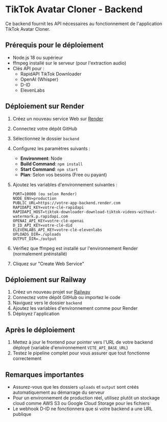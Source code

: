 # TikTok Avatar Cloner - Backend

Ce backend fournit les API nécessaires au fonctionnement de l'application TikTok Avatar Cloner.

## Prérequis pour le déploiement

- Node.js 18 ou supérieur
- ffmpeg installé sur le serveur (pour l'extraction audio)
- Clés API pour :
  - RapidAPI TikTok Downloader
  - OpenAI (Whisper)
  - D-ID
  - ElevenLabs

## Déploiement sur Render

1. Créez un nouveau service Web sur [Render](https://render.com)
2. Connectez votre dépôt GitHub
3. Sélectionnez le dossier `backend`
4. Configurez les paramètres suivants :
   - **Environment**: Node
   - **Build Command**: `npm install`
   - **Start Command**: `npm start`
   - **Plan**: Selon vos besoins (Free ou payant)

5. Ajoutez les variables d'environnement suivantes :
   ```
   PORT=10000 (ou selon Render)
   NODE_ENV=production
   PUBLIC_URL=https://votre-app-backend.render.com
   RAPIDAPI_KEY=votre-clé-rapidapi
   RAPIDAPI_HOST=tiktok-downloader-download-tiktok-videos-without-watermark.p.rapidapi.com
   OPENAI_API_KEY=votre-clé-openai
   D_ID_API_KEY=votre-clé-did
   ELEVENLABS_API_KEY=votre-clé-elevenlabs
   UPLOADS_DIR=./uploads
   OUTPUT_DIR=./output
   ```

6. Vérifiez que ffmpeg est installé sur l'environnement Render (normalement préinstallé)
7. Cliquez sur "Create Web Service"

## Déploiement sur Railway

1. Créez un nouveau projet sur [Railway](https://railway.app)
2. Connectez votre dépôt GitHub ou importez le code
3. Naviguez vers le dossier `backend`
4. Ajoutez les variables d'environnement comme pour Render
5. Déployez l'application

## Après le déploiement

1. Mettez à jour le frontend pour pointer vers l'URL de votre backend déployé (variable d'environnement `VITE_API_BASE_URL`)
2. Testez le pipeline complet pour vous assurer que tout fonctionne correctement

## Remarques importantes

- Assurez-vous que les dossiers `uploads` et `output` sont créés automatiquement au démarrage du serveur
- Pour un environnement de production réel, utilisez plutôt un stockage cloud comme AWS S3 ou Google Cloud Storage pour les fichiers
- Le webhook D-ID ne fonctionnera que si votre backend a une URL publique
